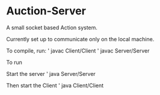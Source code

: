 # Auction-Server

A small socket based Action system.

Currently set up to communicate only on the local machine.

To compile, run:
' javac Client/Client
' javac Server/Server

To run

  Start the server
  ' java Server/Server
  
  Then start the Client
  ' java Client/Client
